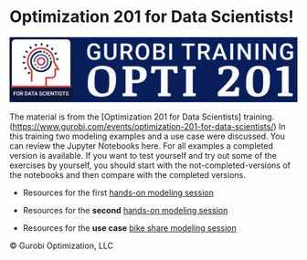 
# Optimization 201 for Data Scientists!

![Opti101Logo](Gurobi-Training-Opti-201.png)

The material is from the [Optimization 201 for Data Scientists] training. (https://www.gurobi.com/events/optimization-201-for-data-scientists/)
In this training two modeling examples and a use case were discussed. 
You can review the Jupyter Notebooks here. For all examples a completed version is available. If you want to test yourself and try out some of the exercises by yourself, you should start with the not-completed-versions of the notebooks and then compare with the completed versions.

- Resources for the first [hands-on modeling session](Modeling_Session_1)

- Resources for the **second** [hands-on modeling session](Modeling_Session_2)

- Resources for the **use case** [bike share modeling session](bike_share)

© Gurobi Optimization, LLC
